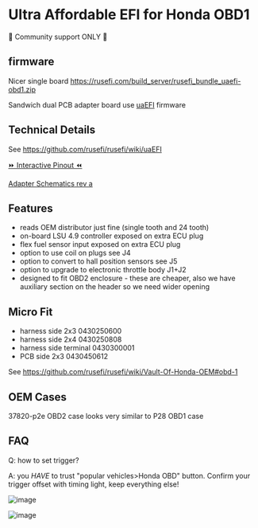 # Ultra Affordable EFI for Honda OBD1

🔴 Community support ONLY 🔴

## firmware

Nicer single board https://rusefi.com/build_server/rusefi_bundle_uaefi-obd1.zip

Sandwich dual PCB adapter board use [uaEFI](uaEFI) firmware

## Technical Details

See https://github.com/rusefi/rusefi/wiki/uaEFI

[⏩ Interactive Pinout ⏪](https://rusefi.com/docs/pinouts/uaefi/honda-obd1/)

[Adapter Schematics rev a](Hardware/Hellen/uaefi-Honda-OBD1-adapter-a-schematic.pdf)

## Features

* reads OEM distributor just fine (single tooth and 24 tooth)
* on-board LSU 4.9 controller exposed on extra ECU plug
* flex fuel sensor input exposed on extra ECU plug
* option to use coil on plugs see J4
* option to convert to hall position sensors see J5
* option to upgrade to electronic throttle body J1+J2
* designed to fit OBD2 enclosure - these are cheaper, also we have auxiliary section on the header so we need wider opening

## Micro Fit

* harness side 2x3 0430250600
* harness side 2x4 0430250808
* harness side terminal 0430300001
* PCB side 2x3 0430450612

See https://github.com/rusefi/rusefi/wiki/Vault-Of-Honda-OEM#obd-1

## OEM Cases

37820-p2e OBD2 case looks very similar to P28 OBD1 case

## FAQ

Q: how to set trigger?

A: you *HAVE* to trust "popular vehicles>Honda OBD" button. Confirm your trigger offset with timing light, keep everything else!

![image](https://github.com/user-attachments/assets/1e97a919-9e09-486b-9ec5-e5bb2ed0b009)

![image](https://github.com/user-attachments/assets/13fc27fd-b734-43ac-8f1f-c8b0c7238685)
